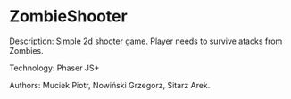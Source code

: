 # ZombieShooter

Description: Simple 2d shooter game. Player needs to survive atacks from Zombies.

Technology: Phaser JS+

Authors: Muciek Piotr, Nowiński Grzegorz, Sitarz Arek.

